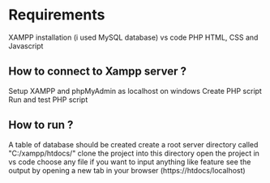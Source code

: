 # Requirements
XAMPP installation (i used MySQL database)
vs code 
PHP
HTML, CSS and Javascript

## How to connect to Xampp server ?
Setup XAMPP and phpMyAdmin as localhost on windows
Create PHP script
Run and test PHP script

## How to run ?
A table of database should be created
create a root server directory called "C:/xampp/htdocs/"
clone the project into this directory
open the project in vs code
choose any file if you want to input anything like feature
see the output by opening a new tab in your browser (https://htdocs/localhost)





